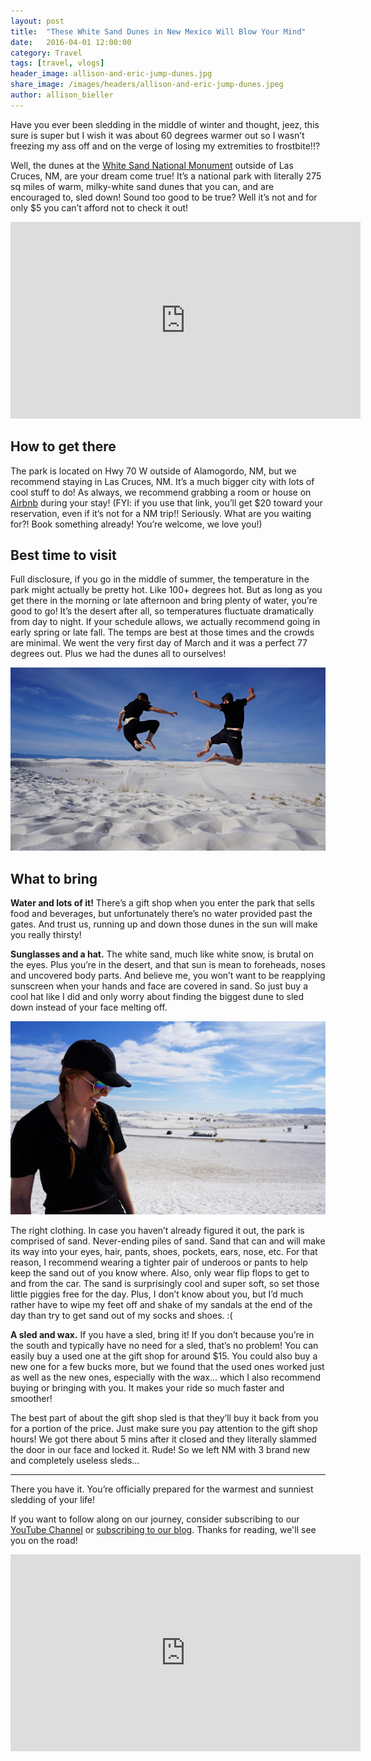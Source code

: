 ```yaml
---
layout: post
title:  "These White Sand Dunes in New Mexico Will Blow Your Mind"
date:   2016-04-01 12:00:00
category: Travel
tags: [travel, vlogs]
header_image: allison-and-eric-jump-dunes.jpg
share_image: /images/headers/allison-and-eric-jump-dunes.jpeg
author: allison_bieller
---
```


Have you ever been sledding in the middle of winter and thought, jeez, this sure is super but I wish it was about 60 degrees warmer out so I wasn’t freezing my ass off and on the verge of losing my extremities to frostbite!!? 

Well, the dunes at the [White Sand National Monument](https://www.nps.gov/whsa/index.htm) outside of Las Cruces, NM, are your dream come true! It’s a national park with literally 275 sq miles of warm, milky-white sand dunes that you can, and are encouraged to, sled down! Sound too good to be true? Well it’s not and for only $5 you can’t afford not to check it out!

<iframe width="560" height="315" src="https://www.youtube.com/embed/PCoXUeY9aKw" frameborder="0" allowfullscreen></iframe>

## How to get there

The park is located on Hwy 70 W outside of Alamogordo, NM, but we recommend staying in Las Cruces, NM. It’s a much bigger city with lots of cool stuff to do! As always, we recommend grabbing a room or house on [Airbnb](www.airbnb.ca/c/abieller?s=8) during your stay! (FYI: if you use that link, you’ll get $20 toward your reservation, even if it’s not for a NM trip!! Seriously. What are you waiting for?! Book something already! You’re welcome, we love you!)

## Best time to visit

Full disclosure, if you go in the middle of summer, the temperature in the park might actually be pretty hot. Like 100+ degrees hot. But as long as you get there in the morning or late afternoon and bring plenty of water, you’re good to go! It’s the desert after all, so temperatures fluctuate dramatically from day to night. If your schedule allows, we actually recommend going in early spring or late fall. The temps are best at those times and the crowds are minimal. We went the very first day of March and it was a perfect 77 degrees out. Plus we had the dunes all to ourselves!

![allison and eric jumping the dunes](/images/uploads/allison-and-eric-jump-dunes.jpg)

## What to bring

**Water and lots of it!** There’s a gift shop when you enter the park that sells food and beverages, but unfortunately there’s no water provided past the gates. And trust us, running up and down those dunes in the sun will make you really thirsty!

**Sunglasses and a hat.** The white sand, much like white snow, is brutal on the eyes. Plus you’re in the desert, and that sun is mean to foreheads, noses and uncovered body parts. And believe me, you won’t want to be reapplying sunscreen when your hands and face are covered in sand. So just buy a cool hat like I did and only worry about finding the biggest dune to sled down instead of your face melting off.

![Allison at the dunes in her hat](/images/uploads/allison-dunes-hat.jpg)

The right clothing. In case you haven’t already figured it out, the park is comprised of sand. Never-ending piles of sand. Sand that can and will make its way into your eyes, hair, pants, shoes, pockets, ears, nose, etc. For that reason, I recommend wearing a tighter pair of underoos or pants to help keep the sand out of you know where. Also, only wear flip flops to get to and from the car. The sand is surprisingly cool and super soft, so set those little piggies free for the day. Plus, I don’t know about you, but I’d much rather have to wipe my feet off and shake of my sandals at the end of the day than try to get sand out of my socks and shoes. :(

**A sled and wax.** If you have a sled, bring it! If you don’t because you’re in the south and typically have no need for a sled, that’s no problem! You can easily buy a used one at the gift shop for around $15. You could also buy a new one for a few bucks more, but we found that the used ones worked just as well as the new ones, especially with the wax... which I also recommend buying or bringing with you. It makes your ride so much faster and smoother! 

The best part of about the gift shop sled is that they’ll buy it back from you for a portion of the price. Just make sure you pay attention to the gift shop hours! We got there about 5 mins after it closed and they literally slammed the door in our face and locked it. Rude! So we left NM with 3 brand new and completely useless sleds...

----

There you have it. You’re officially prepared for the warmest and sunniest sledding of your life! 

If you want to follow along on our journey, consider subscribing to our [YouTube Channel](https://www.youtube.com/c/TheEndlessAdventure?sub_confirmation=1) or [subscribing to our blog](http://conversational.us6.list-manage.com/subscribe?u=f210e827b5997f97a4c359077&id=cbb27cac9e). Thanks for reading, we'll see you on the road!

<iframe width="560" height="315" src="https://www.youtube.com/embed/Qm7a1IA7oQ8" frameborder="0" allowfullscreen></iframe>